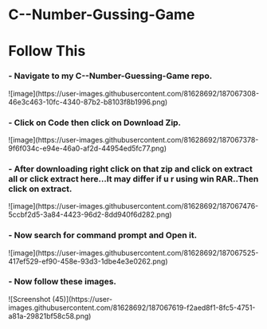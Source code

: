 # C--Number-Gussing-Game
<h1>Follow This</h1>

 <h3>- Navigate to my C--Number-Guessing-Game repo.</h3>
  ![image](https://user-images.githubusercontent.com/81628692/187067308-46e3c463-10fc-4340-87b2-b8103f8b1996.png)
<br>
  <h3>- Click on Code then click on Download Zip.</h3>
  ![image](https://user-images.githubusercontent.com/81628692/187067378-9f6f034c-e94e-46a0-af2d-44954ed5fc77.png)
<br>
 <h3>- After downloading right click on that zip and click on extract all or click extract here...It may differ if u r using win RAR..Then click on extract.</h3>
  ![image](https://user-images.githubusercontent.com/81628692/187067476-5ccbf2d5-3a84-4423-96d2-8dd940f6d282.png)
<br>
 <h3>- Now search for command prompt and Open it.</h3>
  ![image](https://user-images.githubusercontent.com/81628692/187067525-417ef529-ef90-458e-93d3-1dbe4e3e0262.png)
<br>
 <h3>- Now follow these images.</h3>
![Screenshot (45)](https://user-images.githubusercontent.com/81628692/187067619-f2aed8f1-8fc5-4751-a81a-29821bf58c58.png)
